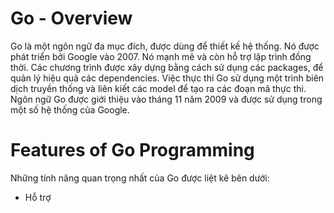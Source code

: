 # Go - Overview
Go là một ngôn ngữ đa mục đích, được dùng để thiết kế hệ thống. Nó được phát triển bởi Google vào 2007. Nó mạnh mẽ và còn hỗ trợ lập trình đồng thời.
Các chương trình được xây dựng bằng cách sử dụng các packages, để quản lý hiệu quả các dependencies. Việc thực thi Go sử dụng một trình biên dịch truyền thống và liên kiết các model để tạo ra các đoạn mã
thực thi. Ngôn ngữ Go được giới thiệu vào tháng 11 năm 2009 và được sử dụng trong một số hệ thống của Google.

Features of Go Programming
=======
Những tính năng quan trọng nhất của Go được liệt kê bên dưới:
- Hỗ trợ
